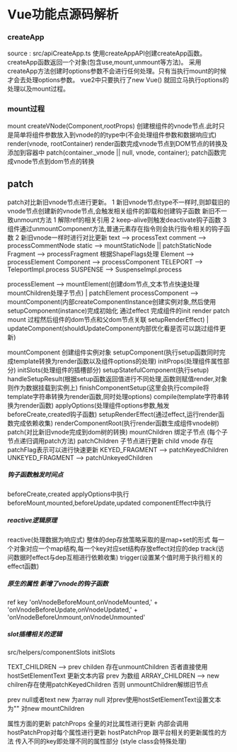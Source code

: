 # Vue功能点源码解析

### createApp
source : src/apiCreateApp.ts
使用createAppAPI创建createApp函数。createApp函数返回一个对象(包含use,mount,unmount等方法)。
采用createApp方法创建时options参数不会进行任何处理。只有当执行mount的时候才会去处理options参数。
vue2中只要执行了new Vue() 就回立马执行options的处理以及mount过程。

### mount过程
mount
    createVNode(Component,rootProps)    创建根组件的vnode节点.此时只是简单将组件参数放入到vnode的的type中(不会处理组件参数和数据响应式)
    render(vnode, rootContainer)       render函数完成vnode节点到DOM节点的转换及添加到容器中
         patch(container._vnode || null, vnode, container);  patch函数完成vnode节点到dom节点的转换

## patch
patch对比新旧vnode节点进行更新。
1 新旧vnode节点type不一样时,则卸载旧的vnode节点创建新的vnode节点,会触发相关组件的卸载和创建钩子函数
    新旧不一致unmount方法
       1 解除ref的相关引用  2 keep-alive则触发deactivate钩子函数  3 组件通过unmountComponent方法,普通元素存在指令则会执行指令相关的钩子函数
2 新旧vnode一样时进行对比更新
    text -->  processText
    comment --> processCommentNode
    static --> mountStaticNode || patchStaticNode
    Fragment --> processFragment
    根据ShapeFlags处理
    Element --> processElement 
    Component --> processComponent 
    TELEPORT --> TeleportImpl.process
    SUSPENSE --> SuspenseImpl.process

processElement --> mountElement(创建dom节点,文本节点快速处理  mountChildren处理子节点) | patchElement
processComponent --> mountComponent(内部createComponentInstance创建实例对象,然后使用setupComponent(instance)完成初始化  通过effect 完成组件的init render patch mount 过程然后组件的dom节点和父dom节点关联  setupRenderEffect) | updateComponent(shouldUpdateComponent内部优化看是否可以跳过组件更新)


mountComponent
    创建组件实例对象
    setupComponent(执行setup函数同时完成template转换为render函数以及组件options的处理)
        initProps(处理组件属性部分)
        initSlots(处理组件的插槽部分)
        setupStatefulComponent(执行setup)
            handleSetupResult(根据setup函数返回值进行不同处理,函数则赋值render,对象则作为数据挂载到实例上)
                finishComponentSetup(这里会执行compile将template字符串转换为render函数,同时处理options)
                    compile(template字符串转换为render函数)
                    applyOptions(处理组件options参数,触发beforeCreate,created钩子函数)
    setupRenderEffect(通过effect,运行render函数完成依赖收集)
        renderComponentRoot(执行render函数生成组件vnode树)
        patch(对比新旧vnode完成到dom树的转换)
mountChildren 绑定子节点  (每个子节点递归调用patch方法) 
patchChildren  子节点进行更新  child vnode
存在patchFlag表示可以进行快速更新
KEYED_FRAGMENT --> patchKeyedChildren  
UNKEYED_FRAGMENT --> patchUnkeyedChildren



##### 钩子函数触发时间点
beforeCreate,created                               applyOptions中执行
beforeMount,mounted,beforeUpdate,updated           componentEffect中执行


##### reactive逻辑原理
reactive(处理数据为响应式)
整体的dep存放策略采取的是map+set的形式  每一个对象对应一个map结构,每一个key对应set结构存放effect对应的dep
track(访问数据时effect与dep互相进行依赖收集)
trigger(设置某个值时用于执行相关的effect函数)



##### 原生的属性 新增了vnode的钩子函数
ref key
  'onVnodeBeforeMount,onVnodeMounted,' +
    'onVnodeBeforeUpdate,onVnodeUpdated,' +
    'onVnodeBeforeUnmount,onVnodeUnmounted'

##### slot插槽相关的逻辑
src/helpers/componentSlots
initSlots

TEXT_CHILDREN --> prev childen 存在unmountChildren 否者直接使用hostSetElementText 更新文本内容
prev 为数组  ARRAY_CHILDREN --> new chilren存在使用patchKeyedChildren  否则 unmountChildren解绑旧节点

prev null或者text new 为array  null  对prev使用hostSetElementText设置文本为""  对new mountChildren

属性方面的更新
patchProps   全量的对比属性进行更新  内部会调用hostPatchProp对每个属性进行更新
hostPatchProp 跟平台相关的更新属性的方法  传入不同的key即处理不同的属性部分  (style class会特殊处理)
